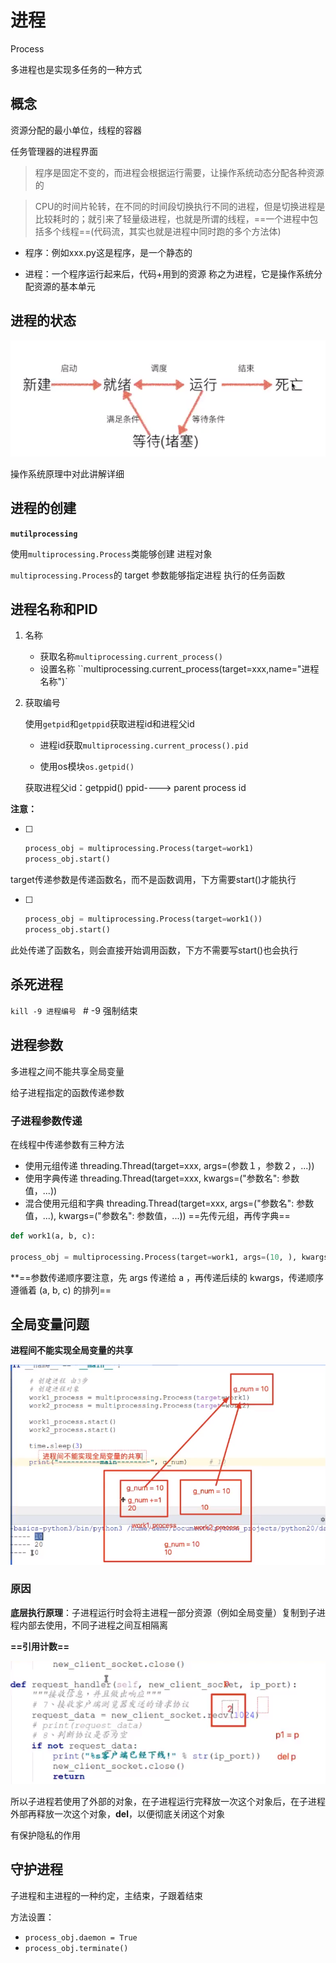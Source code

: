 # 进程

Process

多进程也是实现多任务的一种方式

## 概念

资源分配的最小单位，线程的容器

任务管理器的进程界面

> 程序是固定不变的，而进程会根据运行需要，让操作系统动态分配各种资源的

> CPU的时间片轮转，在不同的时间段切换执行不同的进程，但是切换进程是比较耗时的；就引来了轻量级进程，也就是所谓的线程，==一个进程中包括多个线程==(代码流，其实也就是进程中同时跑的多个方法体)

- 程序：例如xxx.py这是程序，是一个静态的

- 进程：一个程序运行起来后，代码+用到的资源 称之为进程，它是操作系统分配资源的基本单元

## 进程的状态

![zyu0-2020-10-26_17-43-23](assets/zyu0-2020-10-26_17-43-23.png)

操作系统原理中对此讲解详细

## 进程的创建

**`mutilprocessing`**

使用`multiprocessing.Process`类能够创建 进程对象

`multiprocessing.Process`的 target 参数能够指定进程 执行的任务函数

## 进程名称和PID

1. 名称

   - 获取名称`multiprocessing.current_process()`
   - 设置名称 ``multiprocessing.current_process(target=xxx,name="进程名称")`

2. 获取编号

   使用`getpid`和`getppid`获取进程id和进程父id

   - 进程id获取`multiprocessing.current_process().pid` 

   - 使用os模块`os.getpid()`

   获取进程父id：getppid()    ppid----> parent process id

**注意：**

- [ ] ```python
  process_obj = multiprocessing.Process(target=work1)
  process_obj.start()
  ```

target传递参数是传递函数名，而不是函数调用，下方需要start()才能执行

- [ ] ```python
  process_obj = multiprocessing.Process(target=work1())
  process_obj.start()
  ```

此处传递了函数名，则会直接开始调用函数，下方不需要写start()也会执行



## 杀死进程

`kill -9 进程编号 `   # -9 强制结束

## 进程参数

多进程之间不能共享全局变量

给子进程指定的函数传递参数

### 子进程参数传递

在线程中传递参数有三种方法

- 使用元组传递 threading.Thread(target=xxx, args=(参数１，参数２，...))
- 使用字典传递 threading.Thread(target=xxx, kwargs=("参数名": 参数值，...))
- 混合使用元组和字典 threading.Thread(target=xxx, args=("参数名": 参数值，...), kwargs=("参数名": 参数值，...))  ==先传元组，再传字典==

```python
def work1(a, b, c):

process_obj = multiprocessing.Process(target=work1, args=(10, ), kwargs={"c": 100, "b": 10})
```

**==参数传递顺序要注意，先 args 传递给 a ，再传递后续的 kwargs，传递顺序遵循着 (a, b, c) 的排列==



## 全局变量问题

**进程间不能实现全局变量的共享**

**![zyu0-2020-10-27_20-24-31](assets/zyu0-2020-10-27_20-24-31.png)**

### 原因

**底层执行原理**：子进程运行时会将主进程一部分资源（例如全局变量）复制到子进程内部去使用，不同子进程之间互相隔离

**==引用计数==**

![zyu0-2020-10-29_00-28-06](assets/zyu0-2020-10-29_00-28-06.png)

所以子进程若使用了外部的对象，在子进程运行完释放一次这个对象后，在子进程外部再释放一次这个对象，__del__，以便彻底关闭这个对象


有保护隐私的作用



## 守护进程

子进程和主进程的一种约定，主结束，子跟着结束

方法设置：

- `process_obj.daemon = True`
- `process_obj.terminate()`

